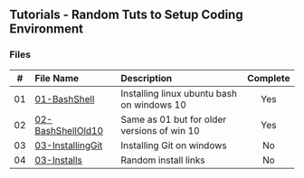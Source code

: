 ## Tutorials - Random Tuts to Setup Coding Environment

### Files

|   #   | File Name                                 | Description                                 | Complete |
| :---: | :---------------------------------------- | :------------------------------------------ | :------: |
|  01   | [01-BashShell](01-BashShell.md)           | Installing linux ubuntu bash on windows 10  |   Yes    |
|  02   | [02-BashShellOld10](02-BashShellOld10.md) | Same as 01 but for older versions of win 10 |   Yes    |
|  03   | [03-InstallingGit](03-InstallingGit.md)   | Installing Git on windows                   |    No    |
|  04   | [03-Installs](04-Installs.md)             | Random install links                        |    No    |
